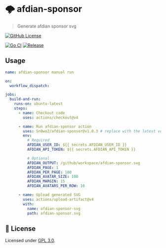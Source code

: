 # 🌩 afdian-sponsor

> Generate afdian sponsor svg

[![GitHub License](https://img.shields.io/github/license/Sn0wo2/afdian-sponsor)](LICENSE)

[![Go CI](https://github.com/Sn0wo2/afdian-sponsor/actions/workflows/go.yml/badge.svg)](https://github.com/Sn0wo2/afdian-sponsor/actions/workflows/go.yml)
[![Release](https://github.com/Sn0wo2/afdian-sponsor/actions/workflows/release.yml/badge.svg)](https://github.com/Sn0wo2/afdian-sponsor/actions/workflows/release.yml)

## Usage

```yaml
name: afdian-sponsor manual run

on:
  workflow_dispatch:

jobs:
  build-and-run:
    runs-on: ubuntu-latest
    steps:
      - name: Checkout code
        uses: actions/checkout@v4

      - name: Run afdian-sponsor action
        uses: Sn0wo2/afdian-sponsor@v1.0.3 # replace with the latest version
        env:
          # Required
          AFDIAN_USER_ID: ${{ secrets.AFDIAN_USER_ID }}
          AFDIAN_API_TOKEN: ${{ secrets.AFDIAN_API_TOKEN }}

          # Optional
          AFDIAN_OUTPUT: /github/workspace/afdian-sponsor.svg
          AFDIAN_PAGE: 1
          AFDIAN_PER_PAGE: 100
          AFDIAN_AVATAR_SIZE: 100
          AFDIAN_MARGIN: 15
          AFDIAN_AVATARS_PER_ROW: 10

      - name: Upload generated SVG
        uses: actions/upload-artifact@v4
        with:
          name: afdian-sponsor-svg
          path: afdian-sponsor.svg
```

## 📄 **License**

Licensed under [GPL 3.0](LICENSE).